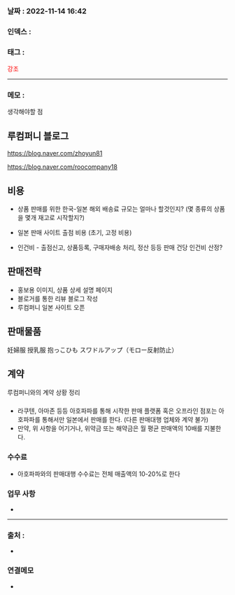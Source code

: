 ### 날짜 :  2022-11-14 16:42

### 인덱스 :

### 태그 :

<span style="color: red">강조</span>

----

### 메모 :

생각해야할 점

## 루컴퍼니 블로그


https://blog.naver.com/zhoyun81

https://blog.naver.com/roocompany18



## 비용

- 상품 판매를 위한 한국-일본 해외 배송료
규모는 얼마나 할것인지? (몇 종류의 상품을 몇개 재고로 시작할지?)

- 일본 판매 사이트 출점 비용 (초기, 고정 비용)

- 인건비 - 출점신고, 상품등록, 구매자배송 처리, 정산 등등
판매 건당 인건비 산정? 

## 판매전략

- 홍보용 이미지, 상품 상세 설명 페이지 
- 블로거를 통한 리뷰 블로그 작성 
- 루컴퍼니 일본 사이트 오픈 

## 판매물품

妊婦服
授乳服
抱っこひも
スワドルアップ（モロー反射防止）


## 계약
루컴퍼니와의 계약 상황 정리

### 
- 라쿠텐, 아마존 등등 아호파파를 통해 시작한 판매 플랫폼 혹은 오프라인 점포는 아호파파를 통해서만 일본에서 판매를 한다. (다른 판매대행 업체와 계약 불가)
- 만약, 위 사항을 어기거나, 위약금 또는 해약금은 월 평균 판매액의 10배를 지불한다.

### 수수료
- 아호파파와의 판매대행 수수료는 전체 매출액의 10-20%로 한다

### 업무 사항
- 



----
### 출처 :
-


### 연결메모
-








